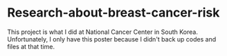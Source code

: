# Research-about-breast-cancer-risk

This project is what I did at National Cancer Center in South Korea.
Unfortunately, I only have this poster because I didn't back up codes and files at that time.
